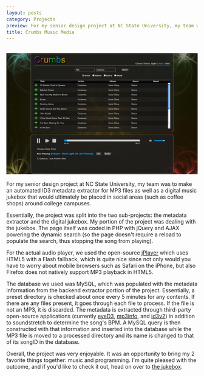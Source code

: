 ```yaml
---
layout: posts
category: Projects
preview: For my senior design project at NC State University, my team was to make an automated ID3 metadata extractor for MP3 files as well as a digital music jukebox that would ultimately be placed in social areas (such as coffee shops) around college campuses.
title: Crumbs Music Media
---
```


<div class="center">
	<br/>
	<a href="/images/crumbs.png" target="_blank"><img src="/images/crumbs.png" alt="crums jukebox pic" width="550px" /></a>
</div>

For my senior design project at NC State University, my team was to make an automated ID3 metadata extractor for MP3 files as well as a digital music jukebox that would ultimately be placed in social areas (such as coffee shops) around college campuses.

Essentially, the project was split into the two sub-projects: the metadata extractor and the digital jukebox. My portion of the project was dealing with the jukebox. The page itself was coded in PHP with jQuery and AJAX powering the dynamic search (so the page doesn't require a reload to populate the search, thus stopping the song from playing).

For the actual audio player, we used the open-source [jPlayer](http://www.jplayer.org/) which uses HTML5 with a Flash fallback, which is quite nice since not only would you have to worry about mobile browsers such as Safari on the iPhone, but also Firefox does not natively support MP3 playback in HTML5.

The database we used was MySQL, which was populated with the metadata information from the backend extractor portion of the project. Essentially, a preset directory is checked about once every 5 minutes for any contents. If there are any files present, it goes through each file to process. If the file is not an MP3, it is discarded. The metadata is extracted through third-party open-source applications (currently [eyeD3](http://eyed3.nicfit.net/), [mp3info](http://www.ibiblio.org/mp3info/), and [id3v2](http://www.id3.org/)) in addition to soundstretch to determine the song's BPM. A MySQL query is then constructed with that information and inserted into the database while the MP3 file is moved to a processed directory and its name is changed to that of its songID in the database.

Overall, the project was very enjoyable. It was an opportunity to bring my 2 favorite things together: music and programming. I'm quite pleased with the outcome, and if you'd like to check it out, head on over to [the jukebox](http://crumbs.codersmanifesto.com/).